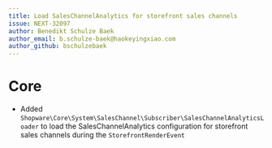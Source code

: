```yaml
---
title: Load SalesChannelAnalytics for storefront sales channels
issue: NEXT-32097
author: Benedikt Schulze Baek
author_email: b.schulze-baek@haokeyingxiao.com
author_github: bschulzebaek
---
```

# Core
* Added `Shopware\Core\System\SalesChannel\Subscriber\SalesChannelAnalyticsLoader` to load the SalesChannelAnalytics configuration for storefront sales channels during the `StorefrontRenderEvent`
